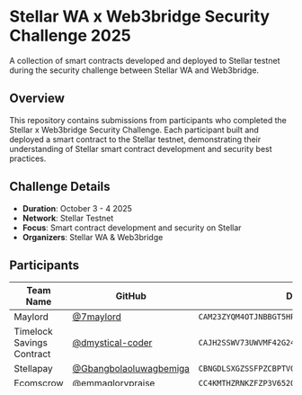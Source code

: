 # Stellar WA x Web3bridge Security Challenge 2025

A collection of smart contracts developed and deployed to Stellar testnet during the security challenge between Stellar WA and Web3bridge.

## Overview

This repository contains submissions from participants who completed the Stellar x Web3bridge Security Challenge. Each participant built and deployed a smart contract to the Stellar testnet, demonstrating their understanding of Stellar smart contract development and security best practices.

## Challenge Details

- **Duration**: October 3 - 4 2025
- **Network**: Stellar Testnet
- **Focus**: Smart contract development and security on Stellar
- **Organizers**: Stellar WA & Web3bridge

## Participants

| Team Name | GitHub | Deployed Contract |
|-----------|--------|-------------------|
| Maylord | [@7maylord](https://github.com/7maylord) | `CAM23ZYQM4OTJNBBGT5HP34U2HAYPOBNHIMAUHBCLCSVRY7UDPG7ELLN` |
| Timelock Savings Contract | [@dmystical-coder](https://github.com/dmystical-coder) | `CAJH2SSWV73UWVMF42G24H3OKEXKMLQ6IXE6WKW62FPFWCHW7X3Y7J4O` |
| Stellapay | [@Gbangbolaoluwagbemiga](https://github.com/Gbangbolaoluwagbemiga) | `CBNGDLSXGZSSFPZCBPTVGB6TQEUZK7N7SDTQPVQUPQJP5MNFQH7WXVS7` |
| Ecomscrow | [@emmaglorypraise](https://github.com/emmaglorypraise) | `CC4KMTHZRNKZFZP3V652QHWMHQ23K5GLGRNGJG4TNUWXVYSLV6UQPMKO` |
| Bukan's Team | [@EbukaMoses](https://github.com/EbukaMoses) | `CDS25NI5CSKGTG4OAAONNJCHBV5HJQ2PTVUIW5QW5G3Z6AHQE4VWHV42` |
| David | [@dadadave80](https://github.com/dadadave80) | `CBKJMZQF3WNDYCKBXS3W6TC4HVWFNCBVKXDRCNKL3YIWZTZJMKRNGBIM` |
| thompson eregha | [@Godbrand0](https://github.com/Godbrand0) | `CAL5YVSAPCDNHQHXVG7IKIFFDQMIHKIXYIWSMBJ67FCMNMLSZXHF6AOG` |
| Team Meta | [@Anuoluwapo25](https://github.com/Anuoluwapo25) | `CDFDMCQE7OQDAVSVNP4UFVDTBBFFQCN5LFSOWCHJDSNVWL5SVPHBDJH4` |
| save | [@Lynndabel](https://github.com/Lynndabel) | `CC26TV4X5XDFXRTPKFJLMOZM5E3BBBEGZMNC64BAXCJHFHXKVUUVS6MB` |

## Repository Structure

```
stellar-web3bridge-challenge-2025/
├── README.md
├── participants/
│   ├── maylord/
│   ├── timelock-savings-contract/
│   ├── stellapay/
│   ├── ecomscrow/
│   ├── bukan-s-team/
│   ├── david/
│   ├── thompson-eregha/
│   ├── team-meta/
│   └── save/
└── docs/
    ├── CHALLENGE_BRIEF.md
```

Each participant's folder contains their smart contract code, documentation, and deployment information.

## Resources

- [Stellar Documentation](https://developers.stellar.org/)
- [Web3bridge](https://www.web3bridge.com/)
